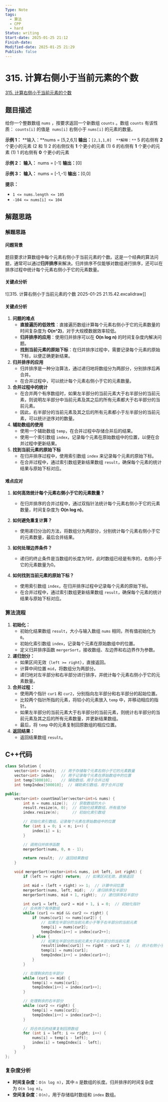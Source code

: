 ```yaml
---
Type: Note
tags:
  - 算法
  - CPP
  - hard
Status: writing
Start-date: 2025-01-25 21:12
Finish-date: 
Modified-date: 2025-01-25 21:29
Publish: false
---
```



# 315. 计算右侧小于当前元素的个数
[315. 计算右侧小于当前元素的个数](https://leetcode.cn/problems/count-of-smaller-numbers-after-self/)

## 题目描述
给你一个整数数组 `nums` ，按要求返回一个新数组 `counts` 。数组 `counts` 有该性质： `counts[i]` 的值是  `nums[i]` 右侧小于 `nums[i]` 的元素的数量。

**示例 1：**
**输入：**nums = [5,2,6,1]
**输出：**`[2,1,1,0]  **解释：**`
5 的右侧有 **2** 个更小的元素 (2 和 1)
2 的右侧仅有 **1** 个更小的元素 (1)
6 的右侧有 **1** 个更小的元素 (1)
1 的右侧有 **0** 个更小的元素

**示例 2：**
**输入：** nums = [-1]
**输出：**[0]

**示例 3：**
**输入：** nums = [-1,-1]
**输出：**[0,0]

**提示：**
- `1 <= nums.length <= 105`
- `-104 <= nums[i] <= 104`

## 解题思路
### **解题思路**

#### **问题背景**
题目要求计算数组中每个元素右侧小于当前元素的个数。这是一个经典的算法问题，通常可以通过**归并排序**来解决。归并排序不仅能够对数组进行排序，还可以在排序过程中统计每个元素右侧小于它的元素数量。

#### **关键点分析**
![[315. 计算右侧小于当前元素的个数 2025-01-25 21.15.42.excalidraw]]
#### **关键点分析**
1. **问题的难点**
    - **直接遍历的低效性**：直接遍历数组计算每个元素右侧小于它的元素数量的时间复杂度为 **O(n^2)**，对于大规模数据效率较低。
    - **归并排序的应用**：使用归并排序可以在 **O(n log n)** 的时间复杂度内解决问题。
    - **找到当前元素的原始下标**：在归并排序过程中，需要记录每个元素的原始下标，以便正确更新结果。
2. **归并排序的应用**
    - 归并排序是一种分治算法，通过递归地将数组分为两部分，分别排序后再合并。
    - 在合并过程中，可以统计每个元素右侧小于它的元素数量。
3. **合并过程中的统计**
    - 在合并两个有序数组时，如果左半部分的当前元素大于右半部分的当前元素，则说明左半部分中当前元素及其之后的所有元素都大于右半部分的当前元素。
    - 因此，右半部分的当前元素及其之后的所有元素都小于左半部分的当前元素，可以统计逆序对的数量。
4. **辅助数组的使用**
    - 使用一个辅助数组 `temp`，在合并过程中存储合并后的结果。
    - 使用一个索引数组 `index`，记录每个元素在原始数组中的位置，以便在合并过程中更新结果。
5. **找到当前元素的原始下标**
    - 在归并排序过程中，使用索引数组 `index` 来记录每个元素的原始下标。
    - 在合并过程中，通过索引数组更新结果数组 `result`，确保每个元素的统计结果与原始下标对应。

#### **难点应对**
1. **如何高效统计每个元素右侧小于它的元素数量？**
    - 在归并排序的合并过程中，通过双指针法统计每个元素右侧小于它的元素数量，时间复杂度为 **O(n log n)**。

2. **如何避免重复计算？**
    - 使用递归分治的方法，将数组分为两部分，分别统计每个元素右侧小于它的元素数量，最后合并结果。

3. **如何处理边界条件？**
    - 递归的终止条件是当数组的长度为1时，此时数组已经是有序的，右侧小于它的元素数量为0。

4. **如何找到当前元素的原始下标？**
    - 使用索引数组 `index`，在归并排序过程中记录每个元素的原始下标。
    - 在合并过程中，通过索引数组更新结果数组 `result`，确保每个元素的统计结果与原始下标对应。


### 算法流程
1. **初始化：**
    - 初始化结果数组 `result`，大小与输入数组 `nums` 相同，所有值初始化为 `0`。
    - 初始化索引数组 `index`，记录每个元素在原始数组中的位置。
    - 定义归并排序函数 `mergerSort`，接收数组、左边界和右边界作为参数。
2. **递归划分：**
    - 如果区间无效（`left >= right`），直接返回。
    - 计算中间位置 `mid`，将数组分为两部分。
    - 递归地对左半部分和右半部分进行排序，并统计每个元素右侧小于它的元素数量。
3. **合并过程：**
    - 使用两个指针 `cur1` 和 `cur2`，分别指向左半部分和右半部分的起始位置。
    - 比较两个指针所指的元素，将较小的元素放入 `temp` 中，并移动相应的指针。
    - 如果左半部分的当前元素大于右半部分的当前元素，则统计右半部分的当前元素及其之后的所有元素数量，并更新结果数组。
    - 最后，将 `temp` 中的元素复制回原数组的相应位置。
4. **返回结果：**
    - 返回结果数组 `result`。

## C++代码

```cpp
class Solution {
    vector<int> result;  // 用于存储每个元素右侧小于它的元素数量
    vector<int> index;   // 用于记录每个元素在原始数组中的位置
    int temp[500010];    // 辅助数组，用于合并过程
    int tempIndex[500010];  // 辅助索引数组，用于合并过程

public:
    vector<int> countSmaller(vector<int>& nums) {
        int n = nums.size();  // 获取数组的大小
        result.resize(n, 0);  // 初始化结果数组，所有值为0
        index.resize(n);      // 初始化索引数组

        // 初始化索引数组，记录每个元素在原始数组中的位置
        for (int i = 0; i < n; i++) {
            index[i] = i;
        }

        // 调用归并排序函数
        mergerSort(nums, 0, n - 1);

        return result;  // 返回结果数组
    }

    void mergerSort(vector<int>& nums, int left, int right) {
        if (left >= right) return;  // 如果区间无效，直接返回

        int mid = (left + right) >> 1;  // 计算中间位置
        mergerSort(nums, left, mid);  // 递归排序左半部分
        mergerSort(nums, mid + 1, right);  // 递归排序右半部分

        int cur1 = left, cur2 = mid + 1, i = 0;  // 初始化指针
        // 合并两个有序数组
        while (cur1 <= mid && cur2 <= right) {
            if (nums[cur1] <= nums[cur2]) {
                // 如果左半部分的当前元素小于等于右半部分的当前元素
                temp[i] = nums[cur2];
                tempIndex[i++] = index[cur2++];
            } else {
                // 如果左半部分的当前元素大于右半部分的当前元素
                result[index[cur1]] += right - cur2 + 1;  // 统计右侧小于当前元素的数量
                temp[i] = nums[cur1];
                tempIndex[i++] = index[cur1++];
            }
        }

        // 处理剩余的左半部分
        while (cur1 <= mid) {
            temp[i] = nums[cur1];
            tempIndex[i++] = index[cur1++];
        }

        // 处理剩余的右半部分
        while (cur2 <= right) {
            temp[i] = nums[cur2];
            tempIndex[i++] = index[cur2++];
        }

        // 将合并后的结果复制回原数组
        for (int i = left; i <= right; i++) {
            nums[i] = temp[i - left];
            index[i] = tempIndex[i - left];
        }
    }
};
```

### 复杂度分析
- **时间复杂度**：`O(n log n)`，其中 `n` 是数组的长度。归并排序的时间复杂度为 `O(n log n)`。
- **空间复杂度**：`O(n)`，用于存储临时数组和 `index` 数组。